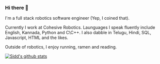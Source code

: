 ### Hi there 👋

I'm a full stack robotics software engineer (Yep, I coined that).

Currently I work at Cohesive Robotics.
Launguages I speak fluently include English, Kannada, Python and C\C++.
I also dabble in Telugu, Hindi, SQL, Javascript, HTML and the likes.

Outside of robotics, I enjoy running, ramen and reading.

<!--
**srsidd/srsidd** is a ✨ _special_ ✨ repository because its `README.md` (this file) appears on your GitHub profile.

Here are some ideas to get you started:

- 🔭 I’m currently working on ...
- 🌱 I’m currently learning ...
- 👯 I’m looking to collaborate on ...
- 🤔 I’m looking for help with ...
- 💬 Ask me about ...
- 📫 How to reach me: ...
- 😄 Pronouns: ...
- ⚡ Fun fact: ...
-->

[![Sidd's github stats](https://github-readme-stats.vercel.app/api?username=srsidd&count_private=true&show_icons=true&theme=nightowl)](https://github.com/anuraghazra/github-readme-stats)
